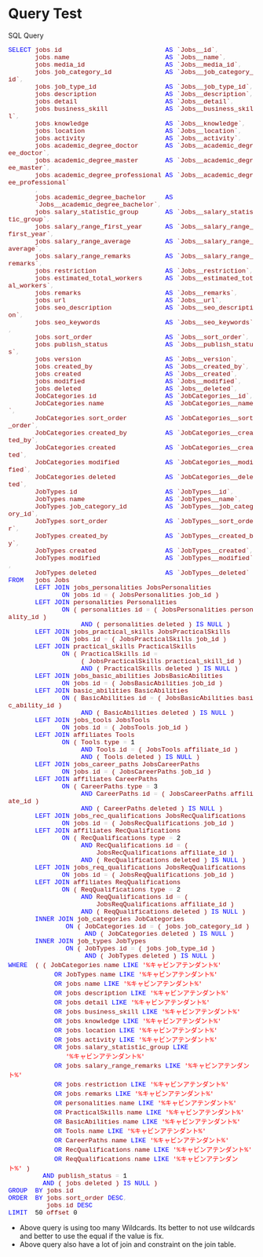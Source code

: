 # Query Test

SQL Query

<font face="Courier New" size="2">
<font color = "blue">SELECT</font>&nbsp;<font color = "maroon">jobs</font><font color = "silver">.</font><font color = "maroon">id</font>&nbsp;&nbsp;&nbsp;&nbsp;&nbsp;&nbsp;&nbsp;&nbsp;&nbsp;&nbsp;&nbsp;&nbsp;&nbsp;&nbsp;&nbsp;&nbsp;&nbsp;&nbsp;&nbsp;&nbsp;&nbsp;&nbsp;&nbsp;&nbsp;&nbsp;&nbsp;&nbsp;<font color = "blue">AS</font>&nbsp;<font color = "maroon">`Jobs__id`</font><font color = "silver">,</font>
<br/>&nbsp;&nbsp;&nbsp;&nbsp;&nbsp;&nbsp;&nbsp;<font color = "maroon">jobs</font><font color = "silver">.</font><font color = "maroon">name</font>&nbsp;&nbsp;&nbsp;&nbsp;&nbsp;&nbsp;&nbsp;&nbsp;&nbsp;&nbsp;&nbsp;&nbsp;&nbsp;&nbsp;&nbsp;&nbsp;&nbsp;&nbsp;&nbsp;&nbsp;&nbsp;&nbsp;&nbsp;&nbsp;&nbsp;<font color = "blue">AS</font>&nbsp;<font color = "maroon">`Jobs__name`</font><font color = "silver">,</font>
<br/>&nbsp;&nbsp;&nbsp;&nbsp;&nbsp;&nbsp;&nbsp;<font color = "maroon">jobs</font><font color = "silver">.</font><font color = "maroon">media_id</font>&nbsp;&nbsp;&nbsp;&nbsp;&nbsp;&nbsp;&nbsp;&nbsp;&nbsp;&nbsp;&nbsp;&nbsp;&nbsp;&nbsp;&nbsp;&nbsp;&nbsp;&nbsp;&nbsp;&nbsp;&nbsp;<font color = "blue">AS</font>&nbsp;<font color = "maroon">`Jobs__media_id`</font><font color = "silver">,</font>
<br/>&nbsp;&nbsp;&nbsp;&nbsp;&nbsp;&nbsp;&nbsp;<font color = "maroon">jobs</font><font color = "silver">.</font><font color = "maroon">job_category_id</font>&nbsp;&nbsp;&nbsp;&nbsp;&nbsp;&nbsp;&nbsp;&nbsp;&nbsp;&nbsp;&nbsp;&nbsp;&nbsp;&nbsp;<font color = "blue">AS</font>&nbsp;<font color = "maroon">`Jobs__job_category_id`</font><font color = "silver">,</font>
<br/>&nbsp;&nbsp;&nbsp;&nbsp;&nbsp;&nbsp;&nbsp;<font color = "maroon">jobs</font><font color = "silver">.</font><font color = "maroon">job_type_id</font>&nbsp;&nbsp;&nbsp;&nbsp;&nbsp;&nbsp;&nbsp;&nbsp;&nbsp;&nbsp;&nbsp;&nbsp;&nbsp;&nbsp;&nbsp;&nbsp;&nbsp;&nbsp;<font color = "blue">AS</font>&nbsp;<font color = "maroon">`Jobs__job_type_id`</font><font color = "silver">,</font>
<br/>&nbsp;&nbsp;&nbsp;&nbsp;&nbsp;&nbsp;&nbsp;<font color = "maroon">jobs</font><font color = "silver">.</font><font color = "maroon">description</font>&nbsp;&nbsp;&nbsp;&nbsp;&nbsp;&nbsp;&nbsp;&nbsp;&nbsp;&nbsp;&nbsp;&nbsp;&nbsp;&nbsp;&nbsp;&nbsp;&nbsp;&nbsp;<font color = "blue">AS</font>&nbsp;<font color = "maroon">`Jobs__description`</font><font color = "silver">,</font>
<br/>&nbsp;&nbsp;&nbsp;&nbsp;&nbsp;&nbsp;&nbsp;<font color = "maroon">jobs</font><font color = "silver">.</font><font color = "maroon">detail</font>&nbsp;&nbsp;&nbsp;&nbsp;&nbsp;&nbsp;&nbsp;&nbsp;&nbsp;&nbsp;&nbsp;&nbsp;&nbsp;&nbsp;&nbsp;&nbsp;&nbsp;&nbsp;&nbsp;&nbsp;&nbsp;&nbsp;&nbsp;<font color = "blue">AS</font>&nbsp;<font color = "maroon">`Jobs__detail`</font><font color = "silver">,</font>
<br/>&nbsp;&nbsp;&nbsp;&nbsp;&nbsp;&nbsp;&nbsp;<font color = "maroon">jobs</font><font color = "silver">.</font><font color = "maroon">business_skill</font>&nbsp;&nbsp;&nbsp;&nbsp;&nbsp;&nbsp;&nbsp;&nbsp;&nbsp;&nbsp;&nbsp;&nbsp;&nbsp;&nbsp;&nbsp;<font color = "blue">AS</font>&nbsp;<font color = "maroon">`Jobs__business_skill`</font><font color = "silver">,</font>
<br/>&nbsp;&nbsp;&nbsp;&nbsp;&nbsp;&nbsp;&nbsp;<font color = "maroon">jobs</font><font color = "silver">.</font><font color = "maroon">knowledge</font>&nbsp;&nbsp;&nbsp;&nbsp;&nbsp;&nbsp;&nbsp;&nbsp;&nbsp;&nbsp;&nbsp;&nbsp;&nbsp;&nbsp;&nbsp;&nbsp;&nbsp;&nbsp;&nbsp;&nbsp;<font color = "blue">AS</font>&nbsp;<font color = "maroon">`Jobs__knowledge`</font><font color = "silver">,</font>
<br/>&nbsp;&nbsp;&nbsp;&nbsp;&nbsp;&nbsp;&nbsp;<font color = "maroon">jobs</font><font color = "silver">.</font><font color = "maroon">location</font>&nbsp;&nbsp;&nbsp;&nbsp;&nbsp;&nbsp;&nbsp;&nbsp;&nbsp;&nbsp;&nbsp;&nbsp;&nbsp;&nbsp;&nbsp;&nbsp;&nbsp;&nbsp;&nbsp;&nbsp;&nbsp;<font color = "blue">AS</font>&nbsp;<font color = "maroon">`Jobs__location`</font><font color = "silver">,</font>
<br/>&nbsp;&nbsp;&nbsp;&nbsp;&nbsp;&nbsp;&nbsp;<font color = "maroon">jobs</font><font color = "silver">.</font><font color = "maroon">activity</font>&nbsp;&nbsp;&nbsp;&nbsp;&nbsp;&nbsp;&nbsp;&nbsp;&nbsp;&nbsp;&nbsp;&nbsp;&nbsp;&nbsp;&nbsp;&nbsp;&nbsp;&nbsp;&nbsp;&nbsp;&nbsp;<font color = "blue">AS</font>&nbsp;<font color = "maroon">`Jobs__activity`</font><font color = "silver">,</font>
<br/>&nbsp;&nbsp;&nbsp;&nbsp;&nbsp;&nbsp;&nbsp;<font color = "maroon">jobs</font><font color = "silver">.</font><font color = "maroon">academic_degree_doctor</font>&nbsp;&nbsp;&nbsp;&nbsp;&nbsp;&nbsp;&nbsp;<font color = "blue">AS</font>&nbsp;<font color = "maroon">`Jobs__academic_degree_doctor`</font><font color = "silver">,</font>
<br/>&nbsp;&nbsp;&nbsp;&nbsp;&nbsp;&nbsp;&nbsp;<font color = "maroon">jobs</font><font color = "silver">.</font><font color = "maroon">academic_degree_master</font>&nbsp;&nbsp;&nbsp;&nbsp;&nbsp;&nbsp;&nbsp;<font color = "blue">AS</font>&nbsp;<font color = "maroon">`Jobs__academic_degree_master`</font><font color = "silver">,</font>
<br/>&nbsp;&nbsp;&nbsp;&nbsp;&nbsp;&nbsp;&nbsp;<font color = "maroon">jobs</font><font color = "silver">.</font><font color = "maroon">academic_degree_professional</font>&nbsp;<font color = "blue">AS</font>&nbsp;<font color = "maroon">`Jobs__academic_degree_professional`</font>
<br/>&nbsp;&nbsp;&nbsp;&nbsp;&nbsp;&nbsp;&nbsp;<font color = "silver">,</font>
<br/>&nbsp;&nbsp;&nbsp;&nbsp;&nbsp;&nbsp;&nbsp;<font color = "maroon">jobs</font><font color = "silver">.</font><font color = "maroon">academic_degree_bachelor</font>&nbsp;&nbsp;&nbsp;&nbsp;&nbsp;<font color = "blue">AS</font>
<br/>&nbsp;&nbsp;&nbsp;&nbsp;&nbsp;&nbsp;&nbsp;<font color = "maroon">`Jobs__academic_degree_bachelor`</font><font color = "silver">,</font>
<br/>&nbsp;&nbsp;&nbsp;&nbsp;&nbsp;&nbsp;&nbsp;<font color = "maroon">jobs</font><font color = "silver">.</font><font color = "maroon">salary_statistic_group</font>&nbsp;&nbsp;&nbsp;&nbsp;&nbsp;&nbsp;&nbsp;<font color = "blue">AS</font>&nbsp;<font color = "maroon">`Jobs__salary_statistic_group`</font><font color = "silver">,</font>
<br/>&nbsp;&nbsp;&nbsp;&nbsp;&nbsp;&nbsp;&nbsp;<font color = "maroon">jobs</font><font color = "silver">.</font><font color = "maroon">salary_range_first_year</font>&nbsp;&nbsp;&nbsp;&nbsp;&nbsp;&nbsp;<font color = "blue">AS</font>&nbsp;<font color = "maroon">`Jobs__salary_range_first_year`</font><font color = "silver">,</font>
<br/>&nbsp;&nbsp;&nbsp;&nbsp;&nbsp;&nbsp;&nbsp;<font color = "maroon">jobs</font><font color = "silver">.</font><font color = "maroon">salary_range_average</font>&nbsp;&nbsp;&nbsp;&nbsp;&nbsp;&nbsp;&nbsp;&nbsp;&nbsp;<font color = "blue">AS</font>&nbsp;<font color = "maroon">`Jobs__salary_range_average`</font><font color = "silver">,</font>
<br/>&nbsp;&nbsp;&nbsp;&nbsp;&nbsp;&nbsp;&nbsp;<font color = "maroon">jobs</font><font color = "silver">.</font><font color = "maroon">salary_range_remarks</font>&nbsp;&nbsp;&nbsp;&nbsp;&nbsp;&nbsp;&nbsp;&nbsp;&nbsp;<font color = "blue">AS</font>&nbsp;<font color = "maroon">`Jobs__salary_range_remarks`</font><font color = "silver">,</font>
<br/>&nbsp;&nbsp;&nbsp;&nbsp;&nbsp;&nbsp;&nbsp;<font color = "maroon">jobs</font><font color = "silver">.</font><font color = "maroon">restriction</font>&nbsp;&nbsp;&nbsp;&nbsp;&nbsp;&nbsp;&nbsp;&nbsp;&nbsp;&nbsp;&nbsp;&nbsp;&nbsp;&nbsp;&nbsp;&nbsp;&nbsp;&nbsp;<font color = "blue">AS</font>&nbsp;<font color = "maroon">`Jobs__restriction`</font><font color = "silver">,</font>
<br/>&nbsp;&nbsp;&nbsp;&nbsp;&nbsp;&nbsp;&nbsp;<font color = "maroon">jobs</font><font color = "silver">.</font><font color = "maroon">estimated_total_workers</font>&nbsp;&nbsp;&nbsp;&nbsp;&nbsp;&nbsp;<font color = "blue">AS</font>&nbsp;<font color = "maroon">`Jobs__estimated_total_workers`</font><font color = "silver">,</font>
<br/>&nbsp;&nbsp;&nbsp;&nbsp;&nbsp;&nbsp;&nbsp;<font color = "maroon">jobs</font><font color = "silver">.</font><font color = "maroon">remarks</font>&nbsp;&nbsp;&nbsp;&nbsp;&nbsp;&nbsp;&nbsp;&nbsp;&nbsp;&nbsp;&nbsp;&nbsp;&nbsp;&nbsp;&nbsp;&nbsp;&nbsp;&nbsp;&nbsp;&nbsp;&nbsp;&nbsp;<font color = "blue">AS</font>&nbsp;<font color = "maroon">`Jobs__remarks`</font><font color = "silver">,</font>
<br/>&nbsp;&nbsp;&nbsp;&nbsp;&nbsp;&nbsp;&nbsp;<font color = "maroon">jobs</font><font color = "silver">.</font><font color = "maroon">url</font>&nbsp;&nbsp;&nbsp;&nbsp;&nbsp;&nbsp;&nbsp;&nbsp;&nbsp;&nbsp;&nbsp;&nbsp;&nbsp;&nbsp;&nbsp;&nbsp;&nbsp;&nbsp;&nbsp;&nbsp;&nbsp;&nbsp;&nbsp;&nbsp;&nbsp;&nbsp;<font color = "blue">AS</font>&nbsp;<font color = "maroon">`Jobs__url`</font><font color = "silver">,</font>
<br/>&nbsp;&nbsp;&nbsp;&nbsp;&nbsp;&nbsp;&nbsp;<font color = "maroon">jobs</font><font color = "silver">.</font><font color = "maroon">seo_description</font>&nbsp;&nbsp;&nbsp;&nbsp;&nbsp;&nbsp;&nbsp;&nbsp;&nbsp;&nbsp;&nbsp;&nbsp;&nbsp;&nbsp;<font color = "blue">AS</font>&nbsp;<font color = "maroon">`Jobs__seo_description`</font><font color = "silver">,</font>
<br/>&nbsp;&nbsp;&nbsp;&nbsp;&nbsp;&nbsp;&nbsp;<font color = "maroon">jobs</font><font color = "silver">.</font><font color = "maroon">seo_keywords</font>&nbsp;&nbsp;&nbsp;&nbsp;&nbsp;&nbsp;&nbsp;&nbsp;&nbsp;&nbsp;&nbsp;&nbsp;&nbsp;&nbsp;&nbsp;&nbsp;&nbsp;<font color = "blue">AS</font>&nbsp;<font color = "maroon">`Jobs__seo_keywords`</font><font color = "silver">,</font>
<br/>&nbsp;&nbsp;&nbsp;&nbsp;&nbsp;&nbsp;&nbsp;<font color = "maroon">jobs</font><font color = "silver">.</font><font color = "maroon">sort_order</font>&nbsp;&nbsp;&nbsp;&nbsp;&nbsp;&nbsp;&nbsp;&nbsp;&nbsp;&nbsp;&nbsp;&nbsp;&nbsp;&nbsp;&nbsp;&nbsp;&nbsp;&nbsp;&nbsp;<font color = "blue">AS</font>&nbsp;<font color = "maroon">`Jobs__sort_order`</font><font color = "silver">,</font>
<br/>&nbsp;&nbsp;&nbsp;&nbsp;&nbsp;&nbsp;&nbsp;<font color = "maroon">jobs</font><font color = "silver">.</font><font color = "maroon">publish_status</font>&nbsp;&nbsp;&nbsp;&nbsp;&nbsp;&nbsp;&nbsp;&nbsp;&nbsp;&nbsp;&nbsp;&nbsp;&nbsp;&nbsp;&nbsp;<font color = "blue">AS</font>&nbsp;<font color = "maroon">`Jobs__publish_status`</font><font color = "silver">,</font>
<br/>&nbsp;&nbsp;&nbsp;&nbsp;&nbsp;&nbsp;&nbsp;<font color = "maroon">jobs</font><font color = "silver">.</font><font color = "maroon">version</font>&nbsp;&nbsp;&nbsp;&nbsp;&nbsp;&nbsp;&nbsp;&nbsp;&nbsp;&nbsp;&nbsp;&nbsp;&nbsp;&nbsp;&nbsp;&nbsp;&nbsp;&nbsp;&nbsp;&nbsp;&nbsp;&nbsp;<font color = "blue">AS</font>&nbsp;<font color = "maroon">`Jobs__version`</font><font color = "silver">,</font>
<br/>&nbsp;&nbsp;&nbsp;&nbsp;&nbsp;&nbsp;&nbsp;<font color = "maroon">jobs</font><font color = "silver">.</font><font color = "maroon">created_by</font>&nbsp;&nbsp;&nbsp;&nbsp;&nbsp;&nbsp;&nbsp;&nbsp;&nbsp;&nbsp;&nbsp;&nbsp;&nbsp;&nbsp;&nbsp;&nbsp;&nbsp;&nbsp;&nbsp;<font color = "blue">AS</font>&nbsp;<font color = "maroon">`Jobs__created_by`</font><font color = "silver">,</font>
<br/>&nbsp;&nbsp;&nbsp;&nbsp;&nbsp;&nbsp;&nbsp;<font color = "maroon">jobs</font><font color = "silver">.</font><font color = "maroon">created</font>&nbsp;&nbsp;&nbsp;&nbsp;&nbsp;&nbsp;&nbsp;&nbsp;&nbsp;&nbsp;&nbsp;&nbsp;&nbsp;&nbsp;&nbsp;&nbsp;&nbsp;&nbsp;&nbsp;&nbsp;&nbsp;&nbsp;<font color = "blue">AS</font>&nbsp;<font color = "maroon">`Jobs__created`</font><font color = "silver">,</font>
<br/>&nbsp;&nbsp;&nbsp;&nbsp;&nbsp;&nbsp;&nbsp;<font color = "maroon">jobs</font><font color = "silver">.</font><font color = "maroon">modified</font>&nbsp;&nbsp;&nbsp;&nbsp;&nbsp;&nbsp;&nbsp;&nbsp;&nbsp;&nbsp;&nbsp;&nbsp;&nbsp;&nbsp;&nbsp;&nbsp;&nbsp;&nbsp;&nbsp;&nbsp;&nbsp;<font color = "blue">AS</font>&nbsp;<font color = "maroon">`Jobs__modified`</font><font color = "silver">,</font>
<br/>&nbsp;&nbsp;&nbsp;&nbsp;&nbsp;&nbsp;&nbsp;<font color = "maroon">jobs</font><font color = "silver">.</font><font color = "maroon">deleted</font>&nbsp;&nbsp;&nbsp;&nbsp;&nbsp;&nbsp;&nbsp;&nbsp;&nbsp;&nbsp;&nbsp;&nbsp;&nbsp;&nbsp;&nbsp;&nbsp;&nbsp;&nbsp;&nbsp;&nbsp;&nbsp;&nbsp;<font color = "blue">AS</font>&nbsp;<font color = "maroon">`Jobs__deleted`</font><font color = "silver">,</font>
<br/>&nbsp;&nbsp;&nbsp;&nbsp;&nbsp;&nbsp;&nbsp;<font color = "maroon">JobCategories</font><font color = "silver">.</font><font color = "maroon">id</font>&nbsp;&nbsp;&nbsp;&nbsp;&nbsp;&nbsp;&nbsp;&nbsp;&nbsp;&nbsp;&nbsp;&nbsp;&nbsp;&nbsp;&nbsp;&nbsp;&nbsp;&nbsp;<font color = "blue">AS</font>&nbsp;<font color = "maroon">`JobCategories__id`</font><font color = "silver">,</font>
<br/>&nbsp;&nbsp;&nbsp;&nbsp;&nbsp;&nbsp;&nbsp;<font color = "maroon">JobCategories</font><font color = "silver">.</font><font color = "maroon">name</font>&nbsp;&nbsp;&nbsp;&nbsp;&nbsp;&nbsp;&nbsp;&nbsp;&nbsp;&nbsp;&nbsp;&nbsp;&nbsp;&nbsp;&nbsp;&nbsp;<font color = "blue">AS</font>&nbsp;<font color = "maroon">`JobCategories__name`</font><font color = "silver">,</font>
<br/>&nbsp;&nbsp;&nbsp;&nbsp;&nbsp;&nbsp;&nbsp;<font color = "maroon">JobCategories</font><font color = "silver">.</font><font color = "maroon">sort_order</font>&nbsp;&nbsp;&nbsp;&nbsp;&nbsp;&nbsp;&nbsp;&nbsp;&nbsp;&nbsp;<font color = "blue">AS</font>&nbsp;<font color = "maroon">`JobCategories__sort_order`</font><font color = "silver">,</font>
<br/>&nbsp;&nbsp;&nbsp;&nbsp;&nbsp;&nbsp;&nbsp;<font color = "maroon">JobCategories</font><font color = "silver">.</font><font color = "maroon">created_by</font>&nbsp;&nbsp;&nbsp;&nbsp;&nbsp;&nbsp;&nbsp;&nbsp;&nbsp;&nbsp;<font color = "blue">AS</font>&nbsp;<font color = "maroon">`JobCategories__created_by`</font><font color = "silver">,</font>
<br/>&nbsp;&nbsp;&nbsp;&nbsp;&nbsp;&nbsp;&nbsp;<font color = "maroon">JobCategories</font><font color = "silver">.</font><font color = "maroon">created</font>&nbsp;&nbsp;&nbsp;&nbsp;&nbsp;&nbsp;&nbsp;&nbsp;&nbsp;&nbsp;&nbsp;&nbsp;&nbsp;<font color = "blue">AS</font>&nbsp;<font color = "maroon">`JobCategories__created`</font><font color = "silver">,</font>
<br/>&nbsp;&nbsp;&nbsp;&nbsp;&nbsp;&nbsp;&nbsp;<font color = "maroon">JobCategories</font><font color = "silver">.</font><font color = "maroon">modified</font>&nbsp;&nbsp;&nbsp;&nbsp;&nbsp;&nbsp;&nbsp;&nbsp;&nbsp;&nbsp;&nbsp;&nbsp;<font color = "blue">AS</font>&nbsp;<font color = "maroon">`JobCategories__modified`</font><font color = "silver">,</font>
<br/>&nbsp;&nbsp;&nbsp;&nbsp;&nbsp;&nbsp;&nbsp;<font color = "maroon">JobCategories</font><font color = "silver">.</font><font color = "maroon">deleted</font>&nbsp;&nbsp;&nbsp;&nbsp;&nbsp;&nbsp;&nbsp;&nbsp;&nbsp;&nbsp;&nbsp;&nbsp;&nbsp;<font color = "blue">AS</font>&nbsp;<font color = "maroon">`JobCategories__deleted`</font><font color = "silver">,</font>
<br/>&nbsp;&nbsp;&nbsp;&nbsp;&nbsp;&nbsp;&nbsp;<font color = "maroon">JobTypes</font><font color = "silver">.</font><font color = "maroon">id</font>&nbsp;&nbsp;&nbsp;&nbsp;&nbsp;&nbsp;&nbsp;&nbsp;&nbsp;&nbsp;&nbsp;&nbsp;&nbsp;&nbsp;&nbsp;&nbsp;&nbsp;&nbsp;&nbsp;&nbsp;&nbsp;&nbsp;&nbsp;<font color = "blue">AS</font>&nbsp;<font color = "maroon">`JobTypes__id`</font><font color = "silver">,</font>
<br/>&nbsp;&nbsp;&nbsp;&nbsp;&nbsp;&nbsp;&nbsp;<font color = "maroon">JobTypes</font><font color = "silver">.</font><font color = "maroon">name</font>&nbsp;&nbsp;&nbsp;&nbsp;&nbsp;&nbsp;&nbsp;&nbsp;&nbsp;&nbsp;&nbsp;&nbsp;&nbsp;&nbsp;&nbsp;&nbsp;&nbsp;&nbsp;&nbsp;&nbsp;&nbsp;<font color = "blue">AS</font>&nbsp;<font color = "maroon">`JobTypes__name`</font><font color = "silver">,</font>
<br/>&nbsp;&nbsp;&nbsp;&nbsp;&nbsp;&nbsp;&nbsp;<font color = "maroon">JobTypes</font><font color = "silver">.</font><font color = "maroon">job_category_id</font>&nbsp;&nbsp;&nbsp;&nbsp;&nbsp;&nbsp;&nbsp;&nbsp;&nbsp;&nbsp;<font color = "blue">AS</font>&nbsp;<font color = "maroon">`JobTypes__job_category_id`</font><font color = "silver">,</font>
<br/>&nbsp;&nbsp;&nbsp;&nbsp;&nbsp;&nbsp;&nbsp;<font color = "maroon">JobTypes</font><font color = "silver">.</font><font color = "maroon">sort_order</font>&nbsp;&nbsp;&nbsp;&nbsp;&nbsp;&nbsp;&nbsp;&nbsp;&nbsp;&nbsp;&nbsp;&nbsp;&nbsp;&nbsp;&nbsp;<font color = "blue">AS</font>&nbsp;<font color = "maroon">`JobTypes__sort_order`</font><font color = "silver">,</font>
<br/>&nbsp;&nbsp;&nbsp;&nbsp;&nbsp;&nbsp;&nbsp;<font color = "maroon">JobTypes</font><font color = "silver">.</font><font color = "maroon">created_by</font>&nbsp;&nbsp;&nbsp;&nbsp;&nbsp;&nbsp;&nbsp;&nbsp;&nbsp;&nbsp;&nbsp;&nbsp;&nbsp;&nbsp;&nbsp;<font color = "blue">AS</font>&nbsp;<font color = "maroon">`JobTypes__created_by`</font><font color = "silver">,</font>
<br/>&nbsp;&nbsp;&nbsp;&nbsp;&nbsp;&nbsp;&nbsp;<font color = "maroon">JobTypes</font><font color = "silver">.</font><font color = "maroon">created</font>&nbsp;&nbsp;&nbsp;&nbsp;&nbsp;&nbsp;&nbsp;&nbsp;&nbsp;&nbsp;&nbsp;&nbsp;&nbsp;&nbsp;&nbsp;&nbsp;&nbsp;&nbsp;<font color = "blue">AS</font>&nbsp;<font color = "maroon">`JobTypes__created`</font><font color = "silver">,</font>
<br/>&nbsp;&nbsp;&nbsp;&nbsp;&nbsp;&nbsp;&nbsp;<font color = "maroon">JobTypes</font><font color = "silver">.</font><font color = "maroon">modified</font>&nbsp;&nbsp;&nbsp;&nbsp;&nbsp;&nbsp;&nbsp;&nbsp;&nbsp;&nbsp;&nbsp;&nbsp;&nbsp;&nbsp;&nbsp;&nbsp;&nbsp;<font color = "blue">AS</font>&nbsp;<font color = "maroon">`JobTypes__modified`</font><font color = "silver">,</font>
<br/>&nbsp;&nbsp;&nbsp;&nbsp;&nbsp;&nbsp;&nbsp;<font color = "maroon">JobTypes</font><font color = "silver">.</font><font color = "maroon">deleted</font>&nbsp;&nbsp;&nbsp;&nbsp;&nbsp;&nbsp;&nbsp;&nbsp;&nbsp;&nbsp;&nbsp;&nbsp;&nbsp;&nbsp;&nbsp;&nbsp;&nbsp;&nbsp;<font color = "blue">AS</font>&nbsp;<font color = "maroon">`JobTypes__deleted`</font>
<br/><font color = "blue">FROM</font>&nbsp;&nbsp;&nbsp;<font color = "maroon">jobs</font>&nbsp;<font color = "maroon">Jobs</font>
<br/>&nbsp;&nbsp;&nbsp;&nbsp;&nbsp;&nbsp;&nbsp;<font color = "blue">LEFT</font>&nbsp;<font color = "blue">JOIN</font>&nbsp;<font color = "maroon">jobs_personalities</font>&nbsp;<font color = "maroon">JobsPersonalities</font>
<br/>&nbsp;&nbsp;&nbsp;&nbsp;&nbsp;&nbsp;&nbsp;&nbsp;&nbsp;&nbsp;&nbsp;&nbsp;&nbsp;&nbsp;<font color = "blue">ON</font>&nbsp;<font color = "maroon">jobs</font><font color = "silver">.</font><font color = "maroon">id</font>&nbsp;<font color = "silver">=</font>&nbsp;<font color = "maroon">(</font>&nbsp;<font color = "maroon">JobsPersonalities</font><font color = "silver">.</font><font color = "maroon">job_id</font>&nbsp;<font color = "maroon">)</font>
<br/>&nbsp;&nbsp;&nbsp;&nbsp;&nbsp;&nbsp;&nbsp;<font color = "blue">LEFT</font>&nbsp;<font color = "blue">JOIN</font>&nbsp;<font color = "maroon">personalities</font>&nbsp;<font color = "maroon">Personalities</font>
<br/>&nbsp;&nbsp;&nbsp;&nbsp;&nbsp;&nbsp;&nbsp;&nbsp;&nbsp;&nbsp;&nbsp;&nbsp;&nbsp;&nbsp;<font color = "blue">ON</font>&nbsp;<font color = "maroon">(</font>&nbsp;<font color = "maroon">personalities</font><font color = "silver">.</font><font color = "maroon">id</font>&nbsp;<font color = "silver">=</font>&nbsp;<font color = "maroon">(</font>&nbsp;<font color = "maroon">JobsPersonalities</font><font color = "silver">.</font><font color = "maroon">personality_id</font>&nbsp;<font color = "maroon">)</font>
<br/>&nbsp;&nbsp;&nbsp;&nbsp;&nbsp;&nbsp;&nbsp;&nbsp;&nbsp;&nbsp;&nbsp;&nbsp;&nbsp;&nbsp;&nbsp;&nbsp;&nbsp;&nbsp;&nbsp;<font color = "blue">AND</font>&nbsp;<font color = "maroon">(</font>&nbsp;<font color = "maroon">personalities</font><font color = "silver">.</font><font color = "maroon">deleted</font>&nbsp;<font color = "maroon">)</font>&nbsp;<font color = "blue">IS</font>&nbsp;<font color = "blue">NULL</font>&nbsp;<font color = "maroon">)</font>
<br/>&nbsp;&nbsp;&nbsp;&nbsp;&nbsp;&nbsp;&nbsp;<font color = "blue">LEFT</font>&nbsp;<font color = "blue">JOIN</font>&nbsp;<font color = "maroon">jobs_practical_skills</font>&nbsp;<font color = "maroon">JobsPracticalSkills</font>
<br/>&nbsp;&nbsp;&nbsp;&nbsp;&nbsp;&nbsp;&nbsp;&nbsp;&nbsp;&nbsp;&nbsp;&nbsp;&nbsp;&nbsp;<font color = "blue">ON</font>&nbsp;<font color = "maroon">jobs</font><font color = "silver">.</font><font color = "maroon">id</font>&nbsp;<font color = "silver">=</font>&nbsp;<font color = "maroon">(</font>&nbsp;<font color = "maroon">JobsPracticalSkills</font><font color = "silver">.</font><font color = "maroon">job_id</font>&nbsp;<font color = "maroon">)</font>
<br/>&nbsp;&nbsp;&nbsp;&nbsp;&nbsp;&nbsp;&nbsp;<font color = "blue">LEFT</font>&nbsp;<font color = "blue">JOIN</font>&nbsp;<font color = "maroon">practical_skills</font>&nbsp;<font color = "maroon">PracticalSkills</font>
<br/>&nbsp;&nbsp;&nbsp;&nbsp;&nbsp;&nbsp;&nbsp;&nbsp;&nbsp;&nbsp;&nbsp;&nbsp;&nbsp;&nbsp;<font color = "blue">ON</font>&nbsp;<font color = "maroon">(</font>&nbsp;<font color = "maroon">PracticalSkills</font><font color = "silver">.</font><font color = "maroon">id</font>&nbsp;<font color = "silver">=</font>
<br/>&nbsp;&nbsp;&nbsp;&nbsp;&nbsp;&nbsp;&nbsp;&nbsp;&nbsp;&nbsp;&nbsp;&nbsp;&nbsp;&nbsp;&nbsp;&nbsp;&nbsp;&nbsp;&nbsp;<font color = "maroon">(</font>&nbsp;<font color = "maroon">JobsPracticalSkills</font><font color = "silver">.</font><font color = "maroon">practical_skill_id</font>&nbsp;<font color = "maroon">)</font>
<br/>&nbsp;&nbsp;&nbsp;&nbsp;&nbsp;&nbsp;&nbsp;&nbsp;&nbsp;&nbsp;&nbsp;&nbsp;&nbsp;&nbsp;&nbsp;&nbsp;&nbsp;&nbsp;&nbsp;<font color = "blue">AND</font>&nbsp;<font color = "maroon">(</font>&nbsp;<font color = "maroon">PracticalSkills</font><font color = "silver">.</font><font color = "maroon">deleted</font>&nbsp;<font color = "maroon">)</font>&nbsp;<font color = "blue">IS</font>&nbsp;<font color = "blue">NULL</font>&nbsp;<font color = "maroon">)</font>
<br/>&nbsp;&nbsp;&nbsp;&nbsp;&nbsp;&nbsp;&nbsp;<font color = "blue">LEFT</font>&nbsp;<font color = "blue">JOIN</font>&nbsp;<font color = "maroon">jobs_basic_abilities</font>&nbsp;<font color = "maroon">JobsBasicAbilities</font>
<br/>&nbsp;&nbsp;&nbsp;&nbsp;&nbsp;&nbsp;&nbsp;&nbsp;&nbsp;&nbsp;&nbsp;&nbsp;&nbsp;&nbsp;<font color = "blue">ON</font>&nbsp;<font color = "maroon">jobs</font><font color = "silver">.</font><font color = "maroon">id</font>&nbsp;<font color = "silver">=</font>&nbsp;<font color = "maroon">(</font>&nbsp;<font color = "maroon">JobsBasicAbilities</font><font color = "silver">.</font><font color = "maroon">job_id</font>&nbsp;<font color = "maroon">)</font>
<br/>&nbsp;&nbsp;&nbsp;&nbsp;&nbsp;&nbsp;&nbsp;<font color = "blue">LEFT</font>&nbsp;<font color = "blue">JOIN</font>&nbsp;<font color = "maroon">basic_abilities</font>&nbsp;<font color = "maroon">BasicAbilities</font>
<br/>&nbsp;&nbsp;&nbsp;&nbsp;&nbsp;&nbsp;&nbsp;&nbsp;&nbsp;&nbsp;&nbsp;&nbsp;&nbsp;&nbsp;<font color = "blue">ON</font>&nbsp;<font color = "maroon">(</font>&nbsp;<font color = "maroon">BasicAbilities</font><font color = "silver">.</font><font color = "maroon">id</font>&nbsp;<font color = "silver">=</font>&nbsp;<font color = "maroon">(</font>&nbsp;<font color = "maroon">JobsBasicAbilities</font><font color = "silver">.</font><font color = "maroon">basic_ability_id</font>&nbsp;<font color = "maroon">)</font>
<br/>&nbsp;&nbsp;&nbsp;&nbsp;&nbsp;&nbsp;&nbsp;&nbsp;&nbsp;&nbsp;&nbsp;&nbsp;&nbsp;&nbsp;&nbsp;&nbsp;&nbsp;&nbsp;&nbsp;<font color = "blue">AND</font>&nbsp;<font color = "maroon">(</font>&nbsp;<font color = "maroon">BasicAbilities</font><font color = "silver">.</font><font color = "maroon">deleted</font>&nbsp;<font color = "maroon">)</font>&nbsp;<font color = "blue">IS</font>&nbsp;<font color = "blue">NULL</font>&nbsp;<font color = "maroon">)</font>
<br/>&nbsp;&nbsp;&nbsp;&nbsp;&nbsp;&nbsp;&nbsp;<font color = "blue">LEFT</font>&nbsp;<font color = "blue">JOIN</font>&nbsp;<font color = "maroon">jobs_tools</font>&nbsp;<font color = "maroon">JobsTools</font>
<br/>&nbsp;&nbsp;&nbsp;&nbsp;&nbsp;&nbsp;&nbsp;&nbsp;&nbsp;&nbsp;&nbsp;&nbsp;&nbsp;&nbsp;<font color = "blue">ON</font>&nbsp;<font color = "maroon">jobs</font><font color = "silver">.</font><font color = "maroon">id</font>&nbsp;<font color = "silver">=</font>&nbsp;<font color = "maroon">(</font>&nbsp;<font color = "maroon">JobsTools</font><font color = "silver">.</font><font color = "maroon">job_id</font>&nbsp;<font color = "maroon">)</font>
<br/>&nbsp;&nbsp;&nbsp;&nbsp;&nbsp;&nbsp;&nbsp;<font color = "blue">LEFT</font>&nbsp;<font color = "blue">JOIN</font>&nbsp;<font color = "maroon">affiliates</font>&nbsp;<font color = "maroon">Tools</font>
<br/>&nbsp;&nbsp;&nbsp;&nbsp;&nbsp;&nbsp;&nbsp;&nbsp;&nbsp;&nbsp;&nbsp;&nbsp;&nbsp;&nbsp;<font color = "blue">ON</font>&nbsp;<font color = "maroon">(</font>&nbsp;<font color = "maroon">Tools</font><font color = "silver">.</font><font color = "maroon">type</font>&nbsp;<font color = "silver">=</font>&nbsp;<font color = "black">1</font>
<br/>&nbsp;&nbsp;&nbsp;&nbsp;&nbsp;&nbsp;&nbsp;&nbsp;&nbsp;&nbsp;&nbsp;&nbsp;&nbsp;&nbsp;&nbsp;&nbsp;&nbsp;&nbsp;&nbsp;<font color = "blue">AND</font>&nbsp;<font color = "maroon">Tools</font><font color = "silver">.</font><font color = "maroon">id</font>&nbsp;<font color = "silver">=</font>&nbsp;<font color = "maroon">(</font>&nbsp;<font color = "maroon">JobsTools</font><font color = "silver">.</font><font color = "maroon">affiliate_id</font>&nbsp;<font color = "maroon">)</font>
<br/>&nbsp;&nbsp;&nbsp;&nbsp;&nbsp;&nbsp;&nbsp;&nbsp;&nbsp;&nbsp;&nbsp;&nbsp;&nbsp;&nbsp;&nbsp;&nbsp;&nbsp;&nbsp;&nbsp;<font color = "blue">AND</font>&nbsp;<font color = "maroon">(</font>&nbsp;<font color = "maroon">Tools</font><font color = "silver">.</font><font color = "maroon">deleted</font>&nbsp;<font color = "maroon">)</font>&nbsp;<font color = "blue">IS</font>&nbsp;<font color = "blue">NULL</font>&nbsp;<font color = "maroon">)</font>
<br/>&nbsp;&nbsp;&nbsp;&nbsp;&nbsp;&nbsp;&nbsp;<font color = "blue">LEFT</font>&nbsp;<font color = "blue">JOIN</font>&nbsp;<font color = "maroon">jobs_career_paths</font>&nbsp;<font color = "maroon">JobsCareerPaths</font>
<br/>&nbsp;&nbsp;&nbsp;&nbsp;&nbsp;&nbsp;&nbsp;&nbsp;&nbsp;&nbsp;&nbsp;&nbsp;&nbsp;&nbsp;<font color = "blue">ON</font>&nbsp;<font color = "maroon">jobs</font><font color = "silver">.</font><font color = "maroon">id</font>&nbsp;<font color = "silver">=</font>&nbsp;<font color = "maroon">(</font>&nbsp;<font color = "maroon">JobsCareerPaths</font><font color = "silver">.</font><font color = "maroon">job_id</font>&nbsp;<font color = "maroon">)</font>
<br/>&nbsp;&nbsp;&nbsp;&nbsp;&nbsp;&nbsp;&nbsp;<font color = "blue">LEFT</font>&nbsp;<font color = "blue">JOIN</font>&nbsp;<font color = "maroon">affiliates</font>&nbsp;<font color = "maroon">CareerPaths</font>
<br/>&nbsp;&nbsp;&nbsp;&nbsp;&nbsp;&nbsp;&nbsp;&nbsp;&nbsp;&nbsp;&nbsp;&nbsp;&nbsp;&nbsp;<font color = "blue">ON</font>&nbsp;<font color = "maroon">(</font>&nbsp;<font color = "maroon">CareerPaths</font><font color = "silver">.</font><font color = "maroon">type</font>&nbsp;<font color = "silver">=</font>&nbsp;<font color = "black">3</font>
<br/>&nbsp;&nbsp;&nbsp;&nbsp;&nbsp;&nbsp;&nbsp;&nbsp;&nbsp;&nbsp;&nbsp;&nbsp;&nbsp;&nbsp;&nbsp;&nbsp;&nbsp;&nbsp;&nbsp;<font color = "blue">AND</font>&nbsp;<font color = "maroon">CareerPaths</font><font color = "silver">.</font><font color = "maroon">id</font>&nbsp;<font color = "silver">=</font>&nbsp;<font color = "maroon">(</font>&nbsp;<font color = "maroon">JobsCareerPaths</font><font color = "silver">.</font><font color = "maroon">affiliate_id</font>&nbsp;<font color = "maroon">)</font>
<br/>&nbsp;&nbsp;&nbsp;&nbsp;&nbsp;&nbsp;&nbsp;&nbsp;&nbsp;&nbsp;&nbsp;&nbsp;&nbsp;&nbsp;&nbsp;&nbsp;&nbsp;&nbsp;&nbsp;<font color = "blue">AND</font>&nbsp;<font color = "maroon">(</font>&nbsp;<font color = "maroon">CareerPaths</font><font color = "silver">.</font><font color = "maroon">deleted</font>&nbsp;<font color = "maroon">)</font>&nbsp;<font color = "blue">IS</font>&nbsp;<font color = "blue">NULL</font>&nbsp;<font color = "maroon">)</font>
<br/>&nbsp;&nbsp;&nbsp;&nbsp;&nbsp;&nbsp;&nbsp;<font color = "blue">LEFT</font>&nbsp;<font color = "blue">JOIN</font>&nbsp;<font color = "maroon">jobs_rec_qualifications</font>&nbsp;<font color = "maroon">JobsRecQualifications</font>
<br/>&nbsp;&nbsp;&nbsp;&nbsp;&nbsp;&nbsp;&nbsp;&nbsp;&nbsp;&nbsp;&nbsp;&nbsp;&nbsp;&nbsp;<font color = "blue">ON</font>&nbsp;<font color = "maroon">jobs</font><font color = "silver">.</font><font color = "maroon">id</font>&nbsp;<font color = "silver">=</font>&nbsp;<font color = "maroon">(</font>&nbsp;<font color = "maroon">JobsRecQualifications</font><font color = "silver">.</font><font color = "maroon">job_id</font>&nbsp;<font color = "maroon">)</font>
<br/>&nbsp;&nbsp;&nbsp;&nbsp;&nbsp;&nbsp;&nbsp;<font color = "blue">LEFT</font>&nbsp;<font color = "blue">JOIN</font>&nbsp;<font color = "maroon">affiliates</font>&nbsp;<font color = "maroon">RecQualifications</font>
<br/>&nbsp;&nbsp;&nbsp;&nbsp;&nbsp;&nbsp;&nbsp;&nbsp;&nbsp;&nbsp;&nbsp;&nbsp;&nbsp;&nbsp;<font color = "blue">ON</font>&nbsp;<font color = "maroon">(</font>&nbsp;<font color = "maroon">RecQualifications</font><font color = "silver">.</font><font color = "maroon">type</font>&nbsp;<font color = "silver">=</font>&nbsp;<font color = "black">2</font>
<br/>&nbsp;&nbsp;&nbsp;&nbsp;&nbsp;&nbsp;&nbsp;&nbsp;&nbsp;&nbsp;&nbsp;&nbsp;&nbsp;&nbsp;&nbsp;&nbsp;&nbsp;&nbsp;&nbsp;<font color = "blue">AND</font>&nbsp;<font color = "maroon">RecQualifications</font><font color = "silver">.</font><font color = "maroon">id</font>&nbsp;<font color = "silver">=</font>&nbsp;<font color = "maroon">(</font>
<br/>&nbsp;&nbsp;&nbsp;&nbsp;&nbsp;&nbsp;&nbsp;&nbsp;&nbsp;&nbsp;&nbsp;&nbsp;&nbsp;&nbsp;&nbsp;&nbsp;&nbsp;&nbsp;&nbsp;&nbsp;&nbsp;&nbsp;&nbsp;<font color = "maroon">JobsRecQualifications</font><font color = "silver">.</font><font color = "maroon">affiliate_id</font>&nbsp;<font color = "maroon">)</font>
<br/>&nbsp;&nbsp;&nbsp;&nbsp;&nbsp;&nbsp;&nbsp;&nbsp;&nbsp;&nbsp;&nbsp;&nbsp;&nbsp;&nbsp;&nbsp;&nbsp;&nbsp;&nbsp;&nbsp;<font color = "blue">AND</font>&nbsp;<font color = "maroon">(</font>&nbsp;<font color = "maroon">RecQualifications</font><font color = "silver">.</font><font color = "maroon">deleted</font>&nbsp;<font color = "maroon">)</font>&nbsp;<font color = "blue">IS</font>&nbsp;<font color = "blue">NULL</font>&nbsp;<font color = "maroon">)</font>
<br/>&nbsp;&nbsp;&nbsp;&nbsp;&nbsp;&nbsp;&nbsp;<font color = "blue">LEFT</font>&nbsp;<font color = "blue">JOIN</font>&nbsp;<font color = "maroon">jobs_req_qualifications</font>&nbsp;<font color = "maroon">JobsReqQualifications</font>
<br/>&nbsp;&nbsp;&nbsp;&nbsp;&nbsp;&nbsp;&nbsp;&nbsp;&nbsp;&nbsp;&nbsp;&nbsp;&nbsp;&nbsp;<font color = "blue">ON</font>&nbsp;<font color = "maroon">jobs</font><font color = "silver">.</font><font color = "maroon">id</font>&nbsp;<font color = "silver">=</font>&nbsp;<font color = "maroon">(</font>&nbsp;<font color = "maroon">JobsReqQualifications</font><font color = "silver">.</font><font color = "maroon">job_id</font>&nbsp;<font color = "maroon">)</font>
<br/>&nbsp;&nbsp;&nbsp;&nbsp;&nbsp;&nbsp;&nbsp;<font color = "blue">LEFT</font>&nbsp;<font color = "blue">JOIN</font>&nbsp;<font color = "maroon">affiliates</font>&nbsp;<font color = "maroon">ReqQualifications</font>
<br/>&nbsp;&nbsp;&nbsp;&nbsp;&nbsp;&nbsp;&nbsp;&nbsp;&nbsp;&nbsp;&nbsp;&nbsp;&nbsp;&nbsp;<font color = "blue">ON</font>&nbsp;<font color = "maroon">(</font>&nbsp;<font color = "maroon">ReqQualifications</font><font color = "silver">.</font><font color = "maroon">type</font>&nbsp;<font color = "silver">=</font>&nbsp;<font color = "black">2</font>
<br/>&nbsp;&nbsp;&nbsp;&nbsp;&nbsp;&nbsp;&nbsp;&nbsp;&nbsp;&nbsp;&nbsp;&nbsp;&nbsp;&nbsp;&nbsp;&nbsp;&nbsp;&nbsp;&nbsp;<font color = "blue">AND</font>&nbsp;<font color = "maroon">ReqQualifications</font><font color = "silver">.</font><font color = "maroon">id</font>&nbsp;<font color = "silver">=</font>&nbsp;<font color = "maroon">(</font>
<br/>&nbsp;&nbsp;&nbsp;&nbsp;&nbsp;&nbsp;&nbsp;&nbsp;&nbsp;&nbsp;&nbsp;&nbsp;&nbsp;&nbsp;&nbsp;&nbsp;&nbsp;&nbsp;&nbsp;&nbsp;&nbsp;&nbsp;&nbsp;<font color = "maroon">JobsReqQualifications</font><font color = "silver">.</font><font color = "maroon">affiliate_id</font>&nbsp;<font color = "maroon">)</font>
<br/>&nbsp;&nbsp;&nbsp;&nbsp;&nbsp;&nbsp;&nbsp;&nbsp;&nbsp;&nbsp;&nbsp;&nbsp;&nbsp;&nbsp;&nbsp;&nbsp;&nbsp;&nbsp;&nbsp;<font color = "blue">AND</font>&nbsp;<font color = "maroon">(</font>&nbsp;<font color = "maroon">ReqQualifications</font><font color = "silver">.</font><font color = "maroon">deleted</font>&nbsp;<font color = "maroon">)</font>&nbsp;<font color = "blue">IS</font>&nbsp;<font color = "blue">NULL</font>&nbsp;<font color = "maroon">)</font>
<br/>&nbsp;&nbsp;&nbsp;&nbsp;&nbsp;&nbsp;&nbsp;<font color = "blue">INNER</font>&nbsp;<font color = "blue">JOIN</font>&nbsp;<font color = "maroon">job_categories</font>&nbsp;<font color = "maroon">JobCategories</font>
<br/>&nbsp;&nbsp;&nbsp;&nbsp;&nbsp;&nbsp;&nbsp;&nbsp;&nbsp;&nbsp;&nbsp;&nbsp;&nbsp;&nbsp;&nbsp;<font color = "blue">ON</font>&nbsp;<font color = "maroon">(</font>&nbsp;<font color = "maroon">JobCategories</font><font color = "silver">.</font><font color = "maroon">id</font>&nbsp;<font color = "silver">=</font>&nbsp;<font color = "maroon">(</font>&nbsp;<font color = "maroon">jobs</font><font color = "silver">.</font><font color = "maroon">job_category_id</font>&nbsp;<font color = "maroon">)</font>
<br/>&nbsp;&nbsp;&nbsp;&nbsp;&nbsp;&nbsp;&nbsp;&nbsp;&nbsp;&nbsp;&nbsp;&nbsp;&nbsp;&nbsp;&nbsp;&nbsp;&nbsp;&nbsp;&nbsp;&nbsp;<font color = "blue">AND</font>&nbsp;<font color = "maroon">(</font>&nbsp;<font color = "maroon">JobCategories</font><font color = "silver">.</font><font color = "maroon">deleted</font>&nbsp;<font color = "maroon">)</font>&nbsp;<font color = "blue">IS</font>&nbsp;<font color = "blue">NULL</font>&nbsp;<font color = "maroon">)</font>
<br/>&nbsp;&nbsp;&nbsp;&nbsp;&nbsp;&nbsp;&nbsp;<font color = "blue">INNER</font>&nbsp;<font color = "blue">JOIN</font>&nbsp;<font color = "maroon">job_types</font>&nbsp;<font color = "maroon">JobTypes</font>
<br/>&nbsp;&nbsp;&nbsp;&nbsp;&nbsp;&nbsp;&nbsp;&nbsp;&nbsp;&nbsp;&nbsp;&nbsp;&nbsp;&nbsp;&nbsp;<font color = "blue">ON</font>&nbsp;<font color = "maroon">(</font>&nbsp;<font color = "maroon">JobTypes</font><font color = "silver">.</font><font color = "maroon">id</font>&nbsp;<font color = "silver">=</font>&nbsp;<font color = "maroon">(</font>&nbsp;<font color = "maroon">jobs</font><font color = "silver">.</font><font color = "maroon">job_type_id</font>&nbsp;<font color = "maroon">)</font>
<br/>&nbsp;&nbsp;&nbsp;&nbsp;&nbsp;&nbsp;&nbsp;&nbsp;&nbsp;&nbsp;&nbsp;&nbsp;&nbsp;&nbsp;&nbsp;&nbsp;&nbsp;&nbsp;&nbsp;&nbsp;<font color = "blue">AND</font>&nbsp;<font color = "maroon">(</font>&nbsp;<font color = "maroon">JobTypes</font><font color = "silver">.</font><font color = "maroon">deleted</font>&nbsp;<font color = "maroon">)</font>&nbsp;<font color = "blue">IS</font>&nbsp;<font color = "blue">NULL</font>&nbsp;<font color = "maroon">)</font>
<br/><font color = "blue">WHERE</font>&nbsp;&nbsp;<font color = "maroon">(</font>&nbsp;<font color = "maroon">(</font>&nbsp;<font color = "maroon">JobCategories</font><font color = "silver">.</font><font color = "maroon">name</font>&nbsp;<font color = "blue">LIKE</font>&nbsp;<font color = "red">'%キャビンアテンダント%'</font>
<br/>&nbsp;&nbsp;&nbsp;&nbsp;&nbsp;&nbsp;&nbsp;&nbsp;&nbsp;&nbsp;&nbsp;&nbsp;<font color = "blue">OR</font>&nbsp;<font color = "maroon">JobTypes</font><font color = "silver">.</font><font color = "maroon">name</font>&nbsp;<font color = "blue">LIKE</font>&nbsp;<font color = "red">'%キャビンアテンダント%'</font>
<br/>&nbsp;&nbsp;&nbsp;&nbsp;&nbsp;&nbsp;&nbsp;&nbsp;&nbsp;&nbsp;&nbsp;&nbsp;<font color = "blue">OR</font>&nbsp;<font color = "maroon">jobs</font><font color = "silver">.</font><font color = "maroon">name</font>&nbsp;<font color = "blue">LIKE</font>&nbsp;<font color = "red">'%キャビンアテンダント%'</font>
<br/>&nbsp;&nbsp;&nbsp;&nbsp;&nbsp;&nbsp;&nbsp;&nbsp;&nbsp;&nbsp;&nbsp;&nbsp;<font color = "blue">OR</font>&nbsp;<font color = "maroon">jobs</font><font color = "silver">.</font><font color = "maroon">description</font>&nbsp;<font color = "blue">LIKE</font>&nbsp;<font color = "red">'%キャビンアテンダント%'</font>
<br/>&nbsp;&nbsp;&nbsp;&nbsp;&nbsp;&nbsp;&nbsp;&nbsp;&nbsp;&nbsp;&nbsp;&nbsp;<font color = "blue">OR</font>&nbsp;<font color = "maroon">jobs</font><font color = "silver">.</font><font color = "maroon">detail</font>&nbsp;<font color = "blue">LIKE</font>&nbsp;<font color = "red">'%キャビンアテンダント%'</font>
<br/>&nbsp;&nbsp;&nbsp;&nbsp;&nbsp;&nbsp;&nbsp;&nbsp;&nbsp;&nbsp;&nbsp;&nbsp;<font color = "blue">OR</font>&nbsp;<font color = "maroon">jobs</font><font color = "silver">.</font><font color = "maroon">business_skill</font>&nbsp;<font color = "blue">LIKE</font>&nbsp;<font color = "red">'%キャビンアテンダント%'</font>
<br/>&nbsp;&nbsp;&nbsp;&nbsp;&nbsp;&nbsp;&nbsp;&nbsp;&nbsp;&nbsp;&nbsp;&nbsp;<font color = "blue">OR</font>&nbsp;<font color = "maroon">jobs</font><font color = "silver">.</font><font color = "maroon">knowledge</font>&nbsp;<font color = "blue">LIKE</font>&nbsp;<font color = "red">'%キャビンアテンダント%'</font>
<br/>&nbsp;&nbsp;&nbsp;&nbsp;&nbsp;&nbsp;&nbsp;&nbsp;&nbsp;&nbsp;&nbsp;&nbsp;<font color = "blue">OR</font>&nbsp;<font color = "maroon">jobs</font><font color = "silver">.</font><font color = "maroon">location</font>&nbsp;<font color = "blue">LIKE</font>&nbsp;<font color = "red">'%キャビンアテンダント%'</font>
<br/>&nbsp;&nbsp;&nbsp;&nbsp;&nbsp;&nbsp;&nbsp;&nbsp;&nbsp;&nbsp;&nbsp;&nbsp;<font color = "blue">OR</font>&nbsp;<font color = "maroon">jobs</font><font color = "silver">.</font><font color = "maroon">activity</font>&nbsp;<font color = "blue">LIKE</font>&nbsp;<font color = "red">'%キャビンアテンダント%'</font>
<br/>&nbsp;&nbsp;&nbsp;&nbsp;&nbsp;&nbsp;&nbsp;&nbsp;&nbsp;&nbsp;&nbsp;&nbsp;<font color = "blue">OR</font>&nbsp;<font color = "maroon">jobs</font><font color = "silver">.</font><font color = "maroon">salary_statistic_group</font>&nbsp;<font color = "blue">LIKE</font>
<br/>&nbsp;&nbsp;&nbsp;&nbsp;&nbsp;&nbsp;&nbsp;&nbsp;&nbsp;&nbsp;&nbsp;&nbsp;&nbsp;&nbsp;&nbsp;<font color = "red">'%キャビンアテンダント%'</font>
<br/>&nbsp;&nbsp;&nbsp;&nbsp;&nbsp;&nbsp;&nbsp;&nbsp;&nbsp;&nbsp;&nbsp;&nbsp;<font color = "blue">OR</font>&nbsp;<font color = "maroon">jobs</font><font color = "silver">.</font><font color = "maroon">salary_range_remarks</font>&nbsp;<font color = "blue">LIKE</font>&nbsp;<font color = "red">'%キャビンアテンダント%'</font>
<br/>&nbsp;&nbsp;&nbsp;&nbsp;&nbsp;&nbsp;&nbsp;&nbsp;&nbsp;&nbsp;&nbsp;&nbsp;<font color = "blue">OR</font>&nbsp;<font color = "maroon">jobs</font><font color = "silver">.</font><font color = "maroon">restriction</font>&nbsp;<font color = "blue">LIKE</font>&nbsp;<font color = "red">'%キャビンアテンダント%'</font>
<br/>&nbsp;&nbsp;&nbsp;&nbsp;&nbsp;&nbsp;&nbsp;&nbsp;&nbsp;&nbsp;&nbsp;&nbsp;<font color = "blue">OR</font>&nbsp;<font color = "maroon">jobs</font><font color = "silver">.</font><font color = "maroon">remarks</font>&nbsp;<font color = "blue">LIKE</font>&nbsp;<font color = "red">'%キャビンアテンダント%'</font>
<br/>&nbsp;&nbsp;&nbsp;&nbsp;&nbsp;&nbsp;&nbsp;&nbsp;&nbsp;&nbsp;&nbsp;&nbsp;<font color = "blue">OR</font>&nbsp;<font color = "maroon">personalities</font><font color = "silver">.</font><font color = "maroon">name</font>&nbsp;<font color = "blue">LIKE</font>&nbsp;<font color = "red">'%キャビンアテンダント%'</font>
<br/>&nbsp;&nbsp;&nbsp;&nbsp;&nbsp;&nbsp;&nbsp;&nbsp;&nbsp;&nbsp;&nbsp;&nbsp;<font color = "blue">OR</font>&nbsp;<font color = "maroon">PracticalSkills</font><font color = "silver">.</font><font color = "maroon">name</font>&nbsp;<font color = "blue">LIKE</font>&nbsp;<font color = "red">'%キャビンアテンダント%'</font>
<br/>&nbsp;&nbsp;&nbsp;&nbsp;&nbsp;&nbsp;&nbsp;&nbsp;&nbsp;&nbsp;&nbsp;&nbsp;<font color = "blue">OR</font>&nbsp;<font color = "maroon">BasicAbilities</font><font color = "silver">.</font><font color = "maroon">name</font>&nbsp;<font color = "blue">LIKE</font>&nbsp;<font color = "red">'%キャビンアテンダント%'</font>
<br/>&nbsp;&nbsp;&nbsp;&nbsp;&nbsp;&nbsp;&nbsp;&nbsp;&nbsp;&nbsp;&nbsp;&nbsp;<font color = "blue">OR</font>&nbsp;<font color = "maroon">Tools</font><font color = "silver">.</font><font color = "maroon">name</font>&nbsp;<font color = "blue">LIKE</font>&nbsp;<font color = "red">'%キャビンアテンダント%'</font>
<br/>&nbsp;&nbsp;&nbsp;&nbsp;&nbsp;&nbsp;&nbsp;&nbsp;&nbsp;&nbsp;&nbsp;&nbsp;<font color = "blue">OR</font>&nbsp;<font color = "maroon">CareerPaths</font><font color = "silver">.</font><font color = "maroon">name</font>&nbsp;<font color = "blue">LIKE</font>&nbsp;<font color = "red">'%キャビンアテンダント%'</font>
<br/>&nbsp;&nbsp;&nbsp;&nbsp;&nbsp;&nbsp;&nbsp;&nbsp;&nbsp;&nbsp;&nbsp;&nbsp;<font color = "blue">OR</font>&nbsp;<font color = "maroon">RecQualifications</font><font color = "silver">.</font><font color = "maroon">name</font>&nbsp;<font color = "blue">LIKE</font>&nbsp;<font color = "red">'%キャビンアテンダント%'</font>
<br/>&nbsp;&nbsp;&nbsp;&nbsp;&nbsp;&nbsp;&nbsp;&nbsp;&nbsp;&nbsp;&nbsp;&nbsp;<font color = "blue">OR</font>&nbsp;<font color = "maroon">ReqQualifications</font><font color = "silver">.</font><font color = "maroon">name</font>&nbsp;<font color = "blue">LIKE</font>&nbsp;<font color = "red">'%キャビンアテンダント%'</font>&nbsp;<font color = "maroon">)</font>
<br/>&nbsp;&nbsp;&nbsp;&nbsp;&nbsp;&nbsp;&nbsp;&nbsp;&nbsp;<font color = "blue">AND</font>&nbsp;<font color = "maroon">publish_status</font>&nbsp;<font color = "silver">=</font>&nbsp;<font color = "black">1</font>
<br/>&nbsp;&nbsp;&nbsp;&nbsp;&nbsp;&nbsp;&nbsp;&nbsp;&nbsp;<font color = "blue">AND</font>&nbsp;<font color = "maroon">(</font>&nbsp;<font color = "maroon">jobs</font><font color = "silver">.</font><font color = "maroon">deleted</font>&nbsp;<font color = "maroon">)</font>&nbsp;<font color = "blue">IS</font>&nbsp;<font color = "blue">NULL</font>&nbsp;<font color = "maroon">)</font>
<br/><font color = "blue">GROUP</font>&nbsp;&nbsp;<font color = "blue">BY</font>&nbsp;<font color = "maroon">jobs</font><font color = "silver">.</font><font color = "maroon">id</font>
<br/><font color = "blue">ORDER</font>&nbsp;&nbsp;<font color = "blue">BY</font>&nbsp;<font color = "maroon">jobs</font><font color = "silver">.</font><font color = "maroon">sort_order</font>&nbsp;<font color = "blue">DESC</font><font color = "silver">,</font>
<br/>&nbsp;&nbsp;&nbsp;&nbsp;&nbsp;&nbsp;&nbsp;&nbsp;&nbsp;&nbsp;<font color = "maroon">jobs</font><font color = "silver">.</font><font color = "maroon">id</font>&nbsp;<font color = "blue">DESC</font>
<br/><font color = "blue">LIMIT</font>&nbsp;&nbsp;<font color = "black">50</font>&nbsp;<font color = "maroon">offset</font>&nbsp;<font color = "black">0</font>&nbsp;
</font>


<ul>
  <li>Above query is using too many Wildcards. Its better to not use wildcards and better to use the equal if the value is fix.</li>
  <li>Above query also have a lot of join and constraint on the join table. </li>
</ul>
